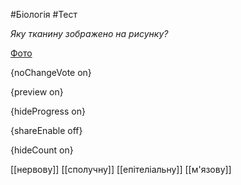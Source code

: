 #Біологія #Тест

*Яку тканину зображено на рисунку?*

[Фото](https://zno.osvita.ua//doc/images/znotest/51/5133/bio-prob-2014_23_5133.jpg)

{noChangeVote on}

{preview on}

{hideProgress on}

{shareEnable off}

{hideCount on}

[[нервову]]
[[сполучну]]
[[епітеліальну]]
[[м'язову]]
